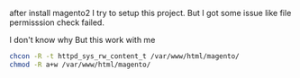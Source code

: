 after install magento2 
I try to setup this project. But I got some issue like file permisssion 
check failed.

I don't know why
But this work with me

```sh
chcon -R -t httpd_sys_rw_content_t /var/www/html/magento/
chmod -R a+w /var/www/html/magento/
```
